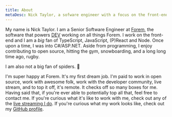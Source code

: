 ```yaml
---
title: About
metaDesc: Nick Taylor, a sofware engineer with a focus on the front-end.
---
```


My name is Nick Taylor. I am a Senior Software Engineer at [Forem](https://www.forem.com/), the software that powers [DEV](https://dev.to) working on all things Forem. I work on the front-end and I am a <em>big</em> fan of TypeScript, JavaScript, (P)React and Node. Once upon a time, I was into C#/ASP.NET. Aside from programming, I enjoy contributing to open source, hitting the gym, snowboarding, and a long long time ago, rugby.

I am also not a big fan of spiders. 😬

I'm super happy at Forem. It's my first dream job. I'm paid to work in open source, work with awesome folk, work with the developer community, live stream, and to top it off, it's remote. It checks off so many boxes for me. Having said that, if you're ever able to potentially top all that, feel free to contact me. If you're curious what it's like to work with me, check out any of the [live streaming I do](/pages/live-coding/). If you're curious what my work looks like, check out my [GitHub profile](http://github.com/nickytonline).
